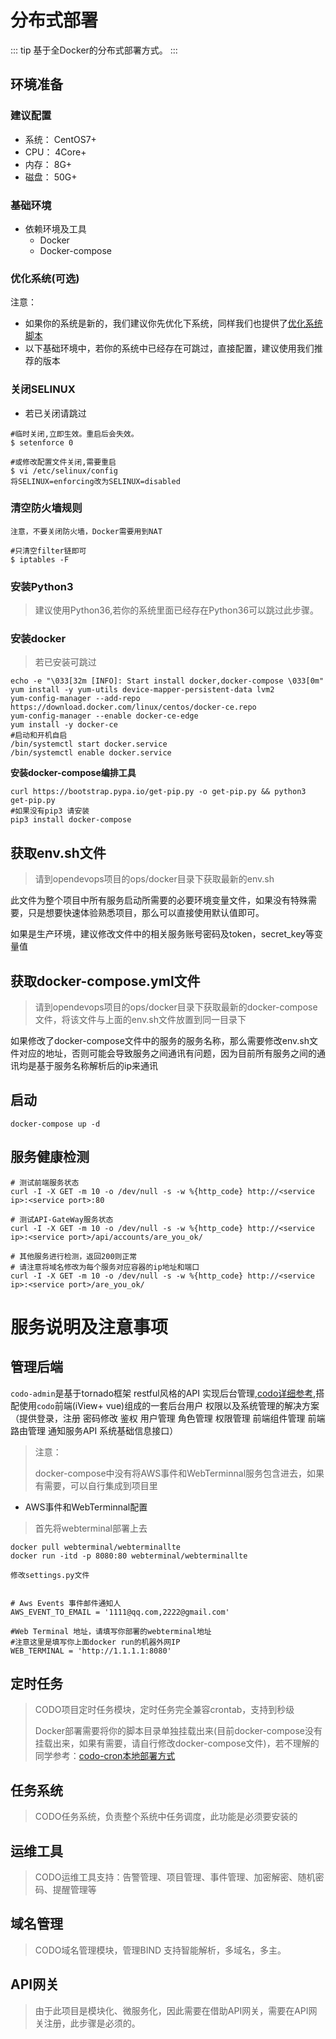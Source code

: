 # 分布式部署

::: tip
基于全Docker的分布式部署方式。
:::


## 环境准备

### 建议配置

- 系统：  CentOS7+
- CPU：   4Core+
- 内存：  8G+
- 磁盘：  50G+



### 基础环境

- 依赖环境及工具
  - Docker
  - Docker-compose



### 优化系统(可选)

注意：

- 如果你的系统是新的，我们建议你先优化下系统，同样我们也提供了[优化系统脚本](https://github.com/opendevops-cn/opendevops/tree/master/scripts/system_init_v1.sh)
- 以下基础环境中，若你的系统中已经存在可跳过，直接配置，建议使用我们推荐的版本

### 关闭SELINUX

- 若已关闭请跳过
```shell
#临时关闭,立即生效。重启后会失效。
$ setenforce 0

#或修改配置文件关闭,需要重启
$ vi /etc/selinux/config  
将SELINUX=enforcing改为SELINUX=disabled 
```

### 清空防火墙规则

`注意，不要关闭防火墙，Docker需要用到NAT`

```shell
#只清空filter链即可
$ iptables -F
```



### 安装Python3

> 建议使用Python36,若你的系统里面已经存在Python36可以跳过此步骤。



### 安装docker  

> 若已安装可跳过

```shell
echo -e "\033[32m [INFO]: Start install docker,docker-compose \033[0m"
yum install -y yum-utils device-mapper-persistent-data lvm2
yum-config-manager --add-repo https://download.docker.com/linux/centos/docker-ce.repo
yum-config-manager --enable docker-ce-edge
yum install -y docker-ce
#启动和开机自启
/bin/systemctl start docker.service
/bin/systemctl enable docker.service
```

**安装docker-compose编排工具**
```
curl https://bootstrap.pypa.io/get-pip.py -o get-pip.py && python3 get-pip.py 
#如果没有pip3 请安装
pip3 install docker-compose
```



## 获取env.sh文件

> 请到opendevops项目的ops/docker目录下获取最新的env.sh

此文件为整个项目中所有服务启动所需要的必要环境变量文件，如果没有特殊需要，只是想要快速体验熟悉项目，那么可以直接使用默认值即可。

如果是生产环境，建议修改文件中的相关服务账号密码及token，secret_key等变量值



## 获取docker-compose.yml文件

> 请到opendevops项目的ops/docker目录下获取最新的docker-compose文件，将该文件与上面的env.sh文件放置到同一目录下

如果修改了docker-compose文件中的服务的服务名称，那么需要修改env.sh文件对应的地址，否则可能会导致服务之间通讯有问题，因为目前所有服务之间的通讯均是基于服务名称解析后的ip来通讯



## 启动

```shell
docker-compose up -d
```



## 服务健康检测

```
# 测试前端服务状态
curl -I -X GET -m 10 -o /dev/null -s -w %{http_code} http://<service ip>:<service port>:80

# 测试API-GateWay服务状态
curl -I -X GET -m 10 -o /dev/null -s -w %{http_code} http://<service ip>:<service port>/api/accounts/are_you_ok/

# 其他服务进行检测，返回200则正常
# 请注意将域名修改为每个服务对应容器的ip地址和端口
curl -I -X GET -m 10 -o /dev/null -s -w %{http_code} http://<service ip>:<service port>/are_you_ok/
```



# 服务说明及注意事项

## 管理后端

`codo-admin`是基于tornado框架 restful风格的API 实现后台管理,[codo详细参考](https://github.com/opendevops-cn/codo-admin),搭配使用`codo`前端(iView+ vue)组成的一套后台用户 权限以及系统管理的解决方案（提供登录，注册 密码修改 鉴权 用户管理 角色管理 权限管理 前端组件管理 前端路由管理 通知服务API 系统基础信息接口）

> 注意：
>
> docker-compose中没有将AWS事件和WebTerminnal服务包含进去，如果有需要，可以自行集成到项目里

- AWS事件和WebTerminnal配置

> 首先将webterminal部署上去

```shell
docker pull webterminal/webterminallte
docker run -itd -p 8080:80 webterminal/webterminallte
```

`修改settings.py文件`

```shell

# Aws Events 事件邮件通知人
AWS_EVENT_TO_EMAIL = '1111@qq.com,2222@gmail.com'

#Web Terminal 地址，请填写你部署的webterminal地址
#注意这里是填写你上面docker run的机器外网IP
WEB_TERMINAL = 'http://1.1.1.1:8080'

```




## 定时任务

> CODO项目定时任务模块，定时任务完全兼容crontab，支持到秒级
>
> Docker部署需要将你的脚本目录单独挂载出来(目前docker-compose没有挂载出来，如果有需要，请自行修改docker-compose文件)，若不理解的同学参考：[codo-cron本地部署方式](https://bbs.opendevops.cn/topic/65/codo-cron-%E6%9C%AC%E5%9C%B0%E9%83%A8%E7%BD%B2%E6%96%B9%E5%BC%8F)




## 任务系统

> CODO任务系统，负责整个系统中任务调度，此功能是必须要安装的



## 运维工具

>CODO运维工具支持：告警管理、项目管理、事件管理、加密解密、随机密码、提醒管理等




## 域名管理

> CODO域名管理模块，管理BIND 支持智能解析，多域名，多主。



## API网关

> 由于此项目是模块化、微服务化，因此需要在借助API网关，需要在API网关注册，此步骤是必须的。


